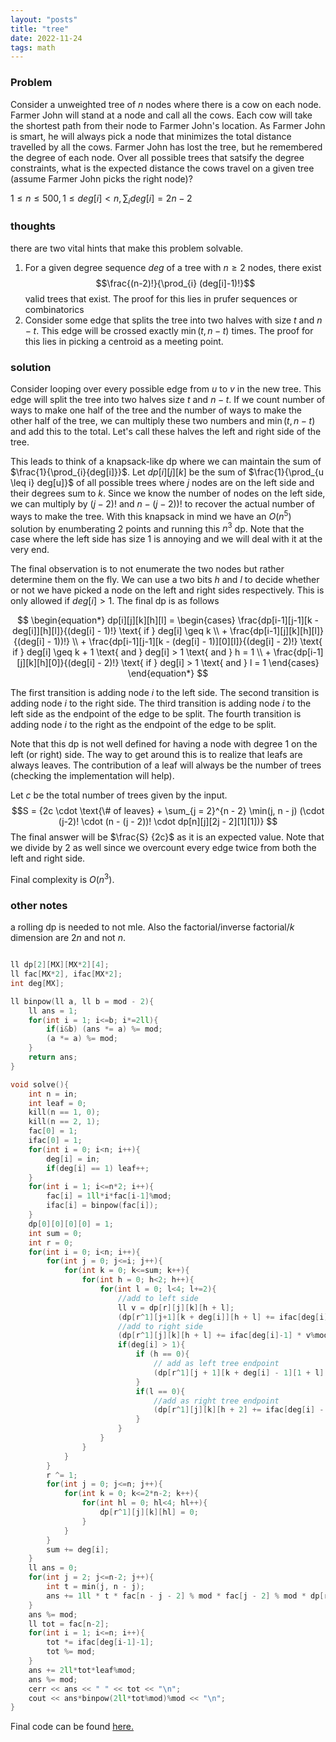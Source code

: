 ```yaml
---
layout: "posts"
title: "tree"
date: 2022-11-24
tags: math
---
```



### Problem
Consider a unweighted tree of $n$ nodes where there is a cow on each node. Farmer John will stand at a node and call all the cows. Each cow will take the shortest path from their node to Farmer John's location. As Farmer John is smart, he will always pick a node that minimizes the total distance travelled by all the cows. Farmer John has lost the tree, but he remembered the degree of each node. Over all possible trees that satsify the degree constraints, what is the expected distance the cows travel on a given tree (assume Farmer John picks the right node)?

$1 \leq n \leq 500, 1 \leq deg[i] < n, \sum_{i} deg[i] = 2n - 2$

### thoughts
there are two vital hints that make this problem solvable.

1. For a given degree sequence $deg$ of a tree with $n \geq 2$ nodes, there exist 
$$\frac{(n-2)!}{\prod_{i} (deg[i]-1)!}$$ valid trees that exist. The proof for this lies in prufer sequences or combinatorics
2. Consider some edge that splits the tree into two halves with size $t$ and $n - t$. This edge will be crossed exactly $\min(t, n - t)$ times. The proof for this lies in picking a centroid as a meeting point.

### solution

Consider looping over every possible edge from $u$ to $v$ in the new tree. This edge will split the tree into two halves size $t$ and $n - t$. If we count number of ways to make one half of the tree and the number of ways to make the other half of the tree, we can multiply these two numbers and $\min(t, n- t)$ and add this to the total. Let's call these halves the left and right side of the tree.

This leads to think of a knapsack-like dp where we can maintain the sum of $\frac{1}{\prod_{i}{deg[i]}}$. Let $dp[i][j][k]$ be the sum of $\frac{1}{\prod_{u \leq i} deg[u]}$ of all possible trees where $j$ nodes are on the left side and their degrees sum to $k$. Since we know the number of nodes on the left side, we can multiply by $(j-2)!$ and $n - (j - 2))!$ to recover the actual number of ways to make the tree. With this knapsack in mind we have an $O(n^5)$ solution by enumberating $2$ points and running this $n^3$ dp. Note that the case where the left side has size $1$ is annoying and we will deal with it at the very end.

The final observation is to not enumerate the two nodes but rather determine them on the fly. We can use a two bits $h$ and $l$ to decide whether or not we have picked a node on the left and right sides respectively. This is only allowed if $deg[i] > 1$. The final dp is as follows

$$
\begin{equation*}
	dp[i][j][k][h][l] = 
	\begin{cases}
		\frac{dp[i-1][j-1][k - deg[i]][h][l]}{(deg[i] - 1)!} \text{ if } deg[i] \geq k \\
		+ \frac{dp[i-1][j][k][h][l]}{(deg[i] - 1))!} \\
		+ \frac{dp[i-1][j-1][k - (deg[i] - 1)][0][l]}{(deg[i] - 2)!} \text{ if } deg[i] \geq k + 1 \text{ and } deg[i] > 1 \text{ and } h = 1 \\
		+ \frac{dp[i-1][j][k][h][0]}{(deg[i] - 2)!} \text{ if } deg[i] > 1 \text{ and } l = 1
	\end{cases}
\end{equation*}
$$

The first transition is adding node $i$ to the left side.
The second transition is adding node $i$ to the right side.
The third transition is adding node $i$ to the left side as the endpoint of the edge to be split.
The fourth transition is adding node $i$ to the right as the endpoint of the edge to be split.

Note that this dp is not well defined for having a node with degree 1 on the left (or right) side. The way to get around this is to realize that leafs are always leaves. The contribution of a leaf will always be the number of trees (checking the implementation will help).

Let $c$ be the total number of trees given by the input. 
$$S = {2c \cdot \text{\# of leaves} +  \sum_{j = 2}^{n - 2} \min(j, n - j) (\cdot (j-2)! \cdot (n - (j - 2))! \cdot dp[n][j][2j - 2][1][1])}
$$
The final answer will be $\frac{S} {2c}$ as it is an expected value. Note that we divide by $2$ as well since we overcount every edge twice from both the left and right side.

Final complexity is $O(n^3)$.

### other notes
a rolling dp is needed to not mle. Also the factorial/inverse factorial/$k$ dimension are $2 n$ and not $n$.

```cpp

ll dp[2][MX][MX*2][4]; 
ll fac[MX*2], ifac[MX*2];
int deg[MX];

ll binpow(ll a, ll b = mod - 2){
    ll ans = 1;
    for(int i = 1; i<=b; i*=2ll){
        if(i&b) (ans *= a) %= mod;
        (a *= a) %= mod;
    }
    return ans;
}

void solve(){
    int n = in;
    int leaf = 0;
    kill(n == 1, 0);
    kill(n == 2, 1);
    fac[0] = 1;
    ifac[0] = 1;
    for(int i = 0; i<n; i++){
        deg[i] = in;
        if(deg[i] == 1) leaf++;
    }
    for(int i = 1; i<=n*2; i++){
        fac[i] = 1ll*i*fac[i-1]%mod;
        ifac[i] = binpow(fac[i]);
    }
    dp[0][0][0][0] = 1;
    int sum = 0;
    int r = 0;
    for(int i = 0; i<n; i++){
        for(int j = 0; j<=i; j++){
            for(int k = 0; k<=sum; k++){
                for(int h = 0; h<2; h++){
                    for(int l = 0; l<4; l+=2){
                        //add to left side
                        ll v = dp[r][j][k][h + l];
                        (dp[r^1][j+1][k + deg[i]][h + l] += ifac[deg[i]-1] * v%mod) %= mod;
                        //add to right side
                        (dp[r^1][j][k][h + l] += ifac[deg[i]-1] * v%mod) %= mod;
                        if(deg[i] > 1){
                            if (h == 0){
                                // add as left tree endpoint
                                (dp[r^1][j + 1][k + deg[i] - 1][1 + l] += ifac[deg[i] - 2] * v % mod) %= mod;
                            }
                            if(l == 0){
                                //add as right tree endpoint
                                (dp[r^1][j][k][h + 2] += ifac[deg[i] - 2] * v % mod) %= mod;
                            }
                        }
                    }
                }
            }
        }
        r ^= 1;
        for(int j = 0; j<=n; j++){
            for(int k = 0; k<=2*n-2; k++){
                for(int hl = 0; hl<4; hl++){
                    dp[r^1][j][k][hl] = 0;
                }
            }
        }
        sum += deg[i];
    }
    ll ans = 0;
    for(int j = 2; j<=n-2; j++){
        int t = min(j, n - j);
        ans += 1ll * t * fac[n - j - 2] % mod * fac[j - 2] % mod * dp[r][j][2 * j - 2][3] % mod;
    }
    ans %= mod;
    ll tot = fac[n-2];
    for(int i = 1; i<=n; i++){
        tot *= ifac[deg[i-1]-1];
        tot %= mod;
    }
    ans += 2ll*tot*leaf%mod;
    ans %= mod;
    cerr << ans << " " << tot << "\n"; 
    cout << ans*binpow(2ll*tot%mod)%mod << "\n";
}
```

Final code can be found [here.](https://pastebin.com/632GbgZc)

